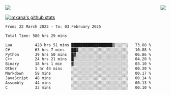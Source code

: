 <p>
  <a href="https://count.getloli.com/"><img src="https://count.getloli.com/get/@xana.readme?theme=moebooru-h"></a>
  <img src="https://weather-icon.journeyad.repl.co/@hangzhou?v=1" align="right">
</p>


<a href="https://github.com/imxana"><img align="center" src="https://github-readme-stats.vercel.app/api?username=imxana&show_icons=true&include_all_commits=true&hide_border=tru&custom_title=imxana%27s%20Github%20Stats" alt="imxana's github stats" /></a> 

<!--START_SECTION:waka-->

```txt
From: 22 March 2023 - To: 03 February 2025

Total Time: 580 hrs 29 mins

Lua          428 hrs 51 mins ██████████████████▒░░░░░░   73.88 %
C#           63 hrs 7 mins   ██▓░░░░░░░░░░░░░░░░░░░░░░   10.88 %
Python       39 hrs 50 mins  █▓░░░░░░░░░░░░░░░░░░░░░░░   06.86 %
C++          24 hrs 21 mins  █░░░░░░░░░░░░░░░░░░░░░░░░   04.20 %
Binary       18 hrs 1 min    ▓░░░░░░░░░░░░░░░░░░░░░░░░   03.10 %
Other        1 hr 44 mins    ░░░░░░░░░░░░░░░░░░░░░░░░░   00.30 %
Markdown     58 mins         ░░░░░░░░░░░░░░░░░░░░░░░░░   00.17 %
JavaScript   48 mins         ░░░░░░░░░░░░░░░░░░░░░░░░░   00.14 %
Assembly     44 mins         ░░░░░░░░░░░░░░░░░░░░░░░░░   00.13 %
C            33 mins         ░░░░░░░░░░░░░░░░░░░░░░░░░   00.10 %
```

<!--END_SECTION:waka-->
